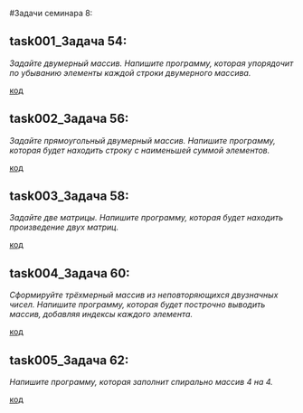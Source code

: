 #Задачи семинара 8:

## task001_Задача 54: 

*Задайте двумерный массив. Напишите программу, которая упорядочит по убыванию элементы каждой строки двумерного массива.*

[код](task001_54)


## task002_Задача 56: 

*Задайте прямоугольный двумерный массив. Напишите программу, которая будет находить строку с наименьшей суммой элементов.*


[код](task002_56)



## task003_Задача 58: 

*Задайте две матрицы. Напишите программу, которая будет находить произведение двух матриц.*


[код](task003_58)


## task004_Задача 60:

*Сформируйте трёхмерный массив из неповторяющихся двузначных чисел. Напишите программу, которая будет построчно выводить массив, добавляя индексы каждого элемента.*


[код](task004_60)


## task005_Задача 62:


*Напишите программу, которая заполнит спирально массив 4 на 4.*

[код](task005_60)


